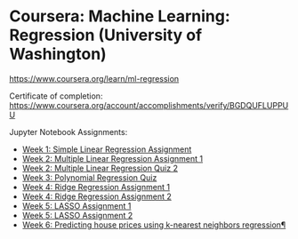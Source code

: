# Coursera: Machine Learning: Regression (University of Washington)

https://www.coursera.org/learn/ml-regression

Certificate of completion: https://www.coursera.org/account/accomplishments/verify/BGDQUFLUPPUU

Jupyter Notebook Assignments:

- [Week 1: Simple Linear Regression Assignment](https://github.com/desicochrane/ml-regression-uni-washington/blob/master/Week_1/Week%201%20Assignment.ipynb)
- [Week 2: Multiple Linear Regression Assignment 1](https://github.com/desicochrane/ml-regression-uni-washington/blob/master/Week_2/Week2_Assignment1.ipynb)
- [Week 2: Multiple Linear Regression Quiz 2](https://github.com/desicochrane/ml-regression-uni-washington/blob/master/Week_2/Week2_Assignment2.ipynb)
- [Week 3: Polynomial Regression Quiz](https://github.com/desicochrane/ml-regression-uni-washington/blob/master/Week_3/Week%203%20Assignment.ipynb)
- [Week 4: Ridge Regression Assignment 1](https://github.com/desicochrane/ml-regression-uni-washington/blob/master/Week_4/Week%204%20Assignment.ipynb)
- [Week 4: Ridge Regression Assignment 2](https://github.com/desicochrane/ml-regression-uni-washington/blob/master/Week_4/Regression%20Week%204%20Ridge%20Regression%20Assignment%202.ipynb)
- [Week 5: LASSO Assignment 1](https://github.com/desicochrane/ml-regression-uni-washington/blob/master/Week_5/Regression%20Week%205%20LASSO%20Assignment%201.ipynb)
- [Week 5: LASSO Assignment 2](https://github.com/desicochrane/ml-regression-uni-washington/blob/master/Week_5/Regression%20Week%205%20LASSO%20Assignment%202.ipynb)
- [Week 6: Predicting house prices using k-nearest neighbors regression¶
](https://github.com/desicochrane/ml-regression-uni-washington/blob/master/Week_6/Predicting%20house%20prices%20using%20k-nearest%20neighbors%20regression.ipynb)
